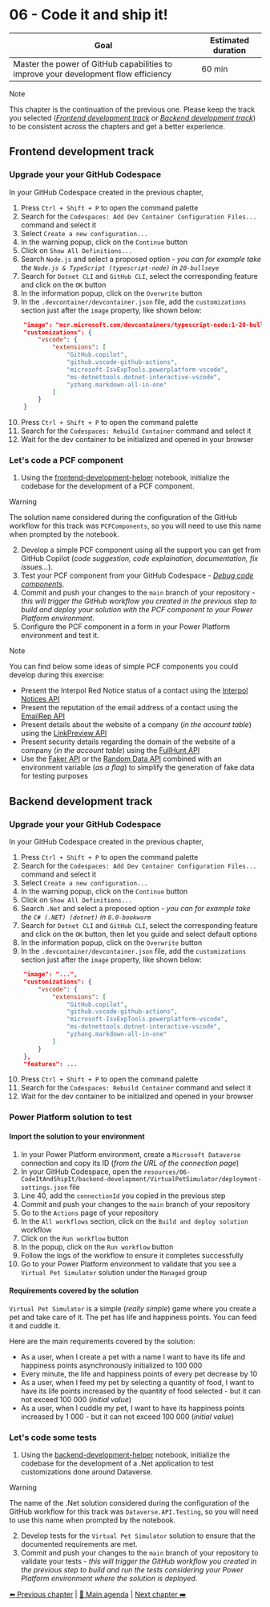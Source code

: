 # 06 - Code it and ship it!

| **Goal**                                                                            | **Estimated duration** |
| ----------------------------------------------------------------------------------- | ---------------------- |
| Master the power of GitHub capabilities to improve your development flow efficiency | 60 min                 |

> [!NOTE]
> This chapter is the continuation of the previous one. Please keep the track you selected (_[Frontend development track](#frontend-development-track) or [Backend development track](#backend-development-track)_) to be consistent across the chapters and get a better experience.

## Frontend development track

### Upgrade your your GitHub Codespace

In your GitHub Codespace created in the previous chapter,

1. Press `Ctrl + Shift + P` to open the command palette
2. Search for the `Codespaces: Add Dev Container Configuration Files...` command and select it
3. Select `Create a new configuration...`
4. In the warning popup, click on the `Continue` button
5. Click on `Show All Definitions...`
6. Search `Node.js` and select a proposed option - _you can for example take the `Node.js & TypeScript (typescript-node)` in `20-bullseye`_
7. Search for `Dotnet CLI` and `GitHub CLI`, select the corresponding feature and click on the `OK` button
8. In the information popup, click on the `Overwrite` button
9. In the `.devcontainer/devcontainer.json` file, add the `customizations` section just after the `image` property, like shown below:

```json
	"image": "mcr.microsoft.com/devcontainers/typescript-node:1-20-bullseye",
	"customizations": {
		"vscode": {
			"extensions": [
				"GitHub.copilot",
				"github.vscode-github-actions",
				"microsoft-IsvExpTools.powerplatform-vscode",
				"ms-dotnettools.dotnet-interactive-vscode",
				"yzhang.markdown-all-in-one"
			]
		}
	}
```

10. Press `Ctrl + Shift + P` to open the command palette
11. Search for the `Codespaces: Rebuild Container` command and select it
12. Wait for the dev container to be initialized and opened in your browser

### Let's code a PCF component

1. Using the [frontend-development-helper](../src/notebooks/frontend-development-helper.dib) notebook, initialize the codebase for the development of a PCF component.

> [!WARNING]
> The solution name considered during the configuration of the GitHub workflow for this track was `PCFComponents`, so you will need to use this name when prompted by the notebook.

2. Develop a simple PCF component using all the support you can get from GitHub Copilot (_code suggestion, code explaination, documentation, fix issues..._).
3. Test your PCF component from your GitHub Codespace - _[Debug code components](https://learn.microsoft.com/en-us/power-apps/developer/component-framework/debugging-custom-controls)_.
4. Commit and push your changes to the `main` branch of your repository - _this will trigger the GitHub workflow you created in the previous step to build and deploy your solution with the PCF component to your Power Platform environment_.
5. Configure the PCF component in a form in your Power Platform environment and test it.

> [!NOTE]
> You can find below some ideas of simple PCF components you could develop during this exercise:
> - Present the Interpol Red Notice status of a contact using the [Interpol Notices API](https://interpol.api.bund.dev/)
> - Present the reputation of the email address of a contact using the [EmailRep API](https://emailrep.io/)
> - Present details about the website of a company (_in the account table_) using the [LinkPreview API](https://www.linkpreview.net/)
> - Present security details regarding the domain of the website of a company (_in the account table_) using the [FullHunt API](https://api-docs.fullhunt.io/)
> - Use the [Faker API](https://fakerapi.it/en) or the [Random Data API](https://random-data-api.com/) combined with an environment variable (_as a flag_) to simplify the generation of fake data for testing purposes

## Backend development track

### Upgrade your your GitHub Codespace

In your GitHub Codespace created in the previous chapter,

1. Press `Ctrl + Shift + P` to open the command palette
2. Search for the `Codespaces: Add Dev Container Configuration Files...` command and select it
3. Select `Create a new configuration...`
4. In the warning popup, click on the `Continue` button
5. Click on `Show All Definitions...`
6. Search `.Net` and select a proposed option - _you can for example take the `C# (.NET) (dotnet)` in `8.0-bookworm`_
7. Search for `Dotnet CLI` and `GitHub CLI`, select the corresponding feature and click on the `OK` button, then let you guide and select default options
8. In the information popup, click on the `Overwrite` button
9. In the `.devcontainer/devcontainer.json` file, add the `customizations` section just after the `image` property, like shown below:

```json
	"image": "...",
	"customizations": {
		"vscode": {
			"extensions": [
				"GitHub.copilot",
				"github.vscode-github-actions",
				"microsoft-IsvExpTools.powerplatform-vscode",
				"ms-dotnettools.dotnet-interactive-vscode",
				"yzhang.markdown-all-in-one"
			]
		}
	},
	"features": ...
```

10. Press `Ctrl + Shift + P` to open the command palette
11. Search for the `Codespaces: Rebuild Container` command and select it
12. Wait for the dev container to be initialized and opened in your browser

### Power Platform solution to test

#### Import the solution to your environment

1. In your Power Platform environment, create a `Microsoft Dataverse` connection and copy its ID (_from the URL of the connection page_)
2. In your GitHub Codespace, open the `resources/06-CodeItAndShipIt/backend-development/VirtualPetSimulator/deployment-settings.json` file
3. Line 40, add the `connectionId` you copied in the previous step
4. Commit and push your changes to the `main` branch of your repository
5. Go to the `Actions` page of your repository
6. In the `All workflows` section, click on the `Build and deploy solution` workflow
7. Click on the `Run workflow` button
8. In the popup, click on the `Run workflow` button
9. Follow the logs of the workflow to ensure it completes successfully
10. Go to your Power Platform environment to validate that you see a `Virtual Pet Simulator` solution under the `Managed` group

#### Requirements covered by the solution

`Virtual Pet Simulator` is a simple (_really simple_) game where you create a pet and take care of it. The pet has life and happiness points. You can feed it and cuddle it.

Here are the main requirements covered by the solution:
- As a user, when I create a pet with a name I want to have its life and happiness points asynchronously initialized to 100 000
- Every minute, the life and happiness points of every pet decrease by 10
- As a user, when I feed my pet by selecting a quantity of food, I want to have its life points increased by the quantity of food selected - but it can not exceed 100 000 (_initial value_)
- As a user, when I cuddle my pet, I want to have its happiness points increased by 1 000 - but it can not exceed 100 000 (_initial value_)

### Let's code some tests

1. Using the [backend-development-helper](../src/notebooks/backend-development-helper.dib) notebook, initialize the codebase for the development of a .Net application to test customizations done around Dataverse.

> [!WARNING]
> The name of the .Net solution considered during the configuration of the GitHub workflow for this track was `Dataverse.API.Testing`, so you will need to use this name when prompted by the notebook.

2. Develop tests for the `Virtual Pet Simulator` solution to ensure that the documented requirements are met.
3. Commit and push your changes to the `main` branch of your repository to validate your tests - _this will trigger the GitHub workflow you created in the previous step to build and run the tests considering your Power Platform environment where the solution is deployed_.

[⬅️ Previous chapter](./05-SomeALMSetup.md) | [🏡 Main agenda](../README.md#workshop-agenda) | [Next chapter ➡️](./07-JobsNotFinished.md)